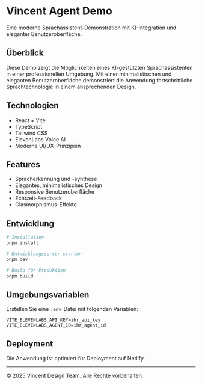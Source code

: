 # Vincent Agent Demo

Eine moderne Sprachassistent-Demonstration mit KI-Integration und eleganter Benutzeroberfläche.

## Überblick

Diese Demo zeigt die Möglichkeiten eines KI-gestützten Sprachassistenten in einer professionellen Umgebung. Mit einer minimalistischen und eleganten Benutzeroberfläche demonstriert die Anwendung fortschrittliche Sprachtechnologie in einem ansprechenden Design.

## Technologien

- React + Vite
- TypeScript
- Tailwind CSS
- ElevenLabs Voice AI
- Moderne UI/UX-Prinzipien

## Features

- Spracherkennung und -synthese
- Elegantes, minimalistisches Design
- Responsive Benutzeroberfläche
- Echtzeit-Feedback
- Glasmorphismus-Effekte

## Entwicklung

```bash
# Installation
pnpm install

# Entwicklungsserver starten
pnpm dev

# Build für Produktion
pnpm build
```

## Umgebungsvariablen

Erstellen Sie eine `.env`-Datei mit folgenden Variablen:

```
VITE_ELEVENLABS_API_KEY=ihr_api_key
VITE_ELEVENLABS_AGENT_ID=ihr_agent_id
```

## Deployment

Die Anwendung ist optimiert für Deployment auf Netlify.

---
&copy; 2025 Vincent Design Team. Alle Rechte vorbehalten.
